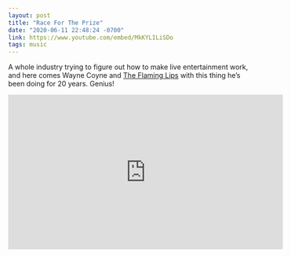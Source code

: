 ```yaml
---
layout: post
title: "Race For The Prize"
date: "2020-06-11 22:48:24 -0700"
link: https://www.youtube.com/embed/MkKYLILiSDo
tags: music
---
```

A whole industry trying to figure out how to make live entertainment work, and here comes Wayne Coyne and [The Flaming Lips](http://flaminglips.com)  with this thing he’s been doing for 20 years. Genius!

<div class="embed">
  <iframe width="560" height="315" src="https://www.youtube.com/embed/MkKYLILiSDo" frameborder="0" allow="accelerometer; autoplay; encrypted-media; gyroscope; picture-in-picture" allowfullscreen></iframe>
</div>
